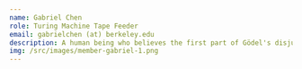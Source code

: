 ```yaml
---
name: Gabriel Chen
role: Turing Machine Tape Feeder
email: gabrielchen (at) berkeley.edu
description: A human being who believes the first part of Gödel's disjunction. A wonderer of life who carries her laptop for LaTeX.
img: /src/images/member-gabriel-1.png
---
```

